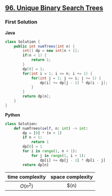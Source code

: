 ## [96. Unique Binary Search Trees](https://leetcode.cn/problems/unique-binary-search-trees/)

### First Solution
**Java**
```java
class Solution {
    public int numTrees(int n) {
        int[] dp = new int[n + 1];
        if(n < 1) {
            return 1;
        }
        dp[0] = 1;
        for(int i = 1; i <= n; i += 1) {
            for(int j = 1; j <= i; j += 1) {
                dp[i] += dp[j - 1] * dp[i - j];
            }
        }
        return dp[n];
    }
}
```

**Python**
```python
class Solution:
    def numTrees(self, n: int) -> int:
        dp = [0] * (n + 1)
        if n < 1:
            return 1
        dp[0] = 1
        for i in range(1, n + 1):
            for j in range(1, i + 1):
                dp[i] += dp[j - 1] * dp[i - j]
        return dp[n]
```

|time complexity|space complexity|
|:-:|:-:|
|$O(n^2)$|$(n)|